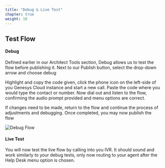 ```yaml
---
title: "Debug & Live Test"
chapter: true
weight: 10
---
```


## Test Flow

#### Debug

Defined earlier in our Architect Tools section, Debug allows us to test the flow before publishing it. Next to our Publish button, select the drop-down arrow and choose debug

Highlight and copy the code given,  click the phone icon on the left-side of you Genesys Cloud instance and start a new call. Paste the code where you would type the contact or number. Now dial out and listen to the flow, confirming the audio prompt provided and menu options are correct. 

If changes need to be made, return to the flow and continue the process of adjustments and debugging. Once completed, you may now publish the flow

![Debug Flow](/images/Debug1.jpg)

#### Live Test

You will now test the live flow by calling into you IVR. It should sound and work similarly to your debug tests, only now routing to your agent after the Help Desk menu option is chosen. 

